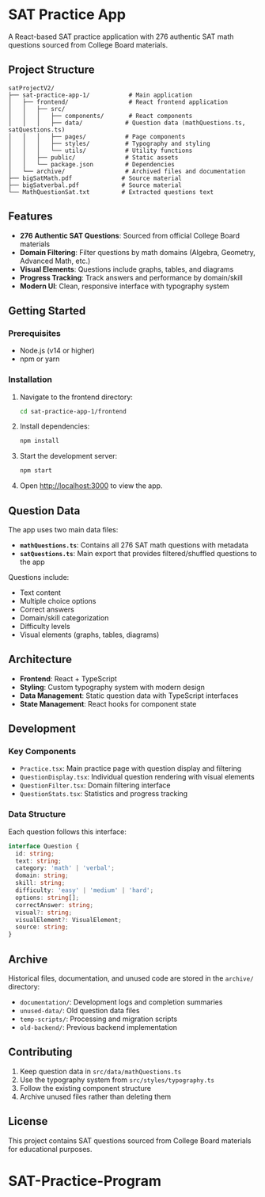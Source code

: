 # SAT Practice App

A React-based SAT practice application with 276 authentic SAT math questions sourced from College Board materials.

## Project Structure

```
satProjectV2/
├── sat-practice-app-1/           # Main application
│   ├── frontend/                 # React frontend application
│   │   ├── src/
│   │   │   ├── components/       # React components
│   │   │   ├── data/            # Question data (mathQuestions.ts, satQuestions.ts)
│   │   │   ├── pages/           # Page components
│   │   │   ├── styles/          # Typography and styling
│   │   │   └── utils/           # Utility functions
│   │   ├── public/              # Static assets
│   │   └── package.json         # Dependencies
│   └── archive/                 # Archived files and documentation
├── bigSatMath.pdf              # Source material
├── bigSatverbal.pdf            # Source material
└── MathQuestionSat.txt         # Extracted questions text
```

## Features

- **276 Authentic SAT Questions**: Sourced from official College Board materials
- **Domain Filtering**: Filter questions by math domains (Algebra, Geometry, Advanced Math, etc.)
- **Visual Elements**: Questions include graphs, tables, and diagrams
- **Progress Tracking**: Track answers and performance by domain/skill
- **Modern UI**: Clean, responsive interface with typography system

## Getting Started

### Prerequisites
- Node.js (v14 or higher)
- npm or yarn

### Installation

1. Navigate to the frontend directory:
   ```bash
   cd sat-practice-app-1/frontend
   ```

2. Install dependencies:
   ```bash
   npm install
   ```

3. Start the development server:
   ```bash
   npm start
   ```

4. Open [http://localhost:3000](http://localhost:3000) to view the app.

## Question Data

The app uses two main data files:

- **`mathQuestions.ts`**: Contains all 276 SAT math questions with metadata
- **`satQuestions.ts`**: Main export that provides filtered/shuffled questions to the app

Questions include:
- Text content
- Multiple choice options
- Correct answers
- Domain/skill categorization
- Difficulty levels
- Visual elements (graphs, tables, diagrams)

## Architecture

- **Frontend**: React + TypeScript
- **Styling**: Custom typography system with modern design
- **Data Management**: Static question data with TypeScript interfaces
- **State Management**: React hooks for component state

## Development

### Key Components
- `Practice.tsx`: Main practice page with question display and filtering
- `QuestionDisplay.tsx`: Individual question rendering with visual elements
- `QuestionFilter.tsx`: Domain filtering interface
- `QuestionStats.tsx`: Statistics and progress tracking

### Data Structure
Each question follows this interface:
```typescript
interface Question {
  id: string;
  text: string;
  category: 'math' | 'verbal';
  domain: string;
  skill: string;
  difficulty: 'easy' | 'medium' | 'hard';
  options: string[];
  correctAnswer: string;
  visual?: string;
  visualElement?: VisualElement;
  source: string;
}
```

## Archive

Historical files, documentation, and unused code are stored in the `archive/` directory:
- `documentation/`: Development logs and completion summaries
- `unused-data/`: Old question data files
- `temp-scripts/`: Processing and migration scripts
- `old-backend/`: Previous backend implementation

## Contributing

1. Keep question data in `src/data/mathQuestions.ts`
2. Use the typography system from `src/styles/typography.ts`
3. Follow the existing component structure
4. Archive unused files rather than deleting them

## License

This project contains SAT questions sourced from College Board materials for educational purposes.
# SAT-Practice-Program
